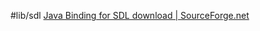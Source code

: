 #lib/sdl
[Java Binding for SDL download | SourceForge.net](https://sourceforge.net/projects/sdljava/)